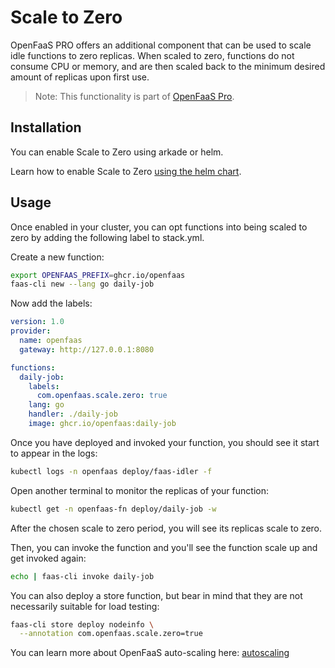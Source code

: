 # Scale to Zero

OpenFaaS PRO offers an additional component that can be used to scale idle functions to zero replicas. When scaled to zero, functions do not consume CPU or memory, and are then scaled back to the minimum desired amount of replicas upon first use.

> Note: This functionality is part of [OpenFaaS Pro](https://openfaas.com/support/).

## Installation

You can enable Scale to Zero using arkade or helm.

Learn how to enable Scale to Zero [using the helm chart](https://github.com/openfaas/faas-netes/tree/master/chart/openfaas).

## Usage

Once enabled in your cluster, you can opt functions into being scaled to zero by adding the following label to stack.yml.

Create a new function:

```bash
export OPENFAAS_PREFIX=ghcr.io/openfaas
faas-cli new --lang go daily-job
```

Now add the labels:

```yaml
version: 1.0
provider:
  name: openfaas
  gateway: http://127.0.0.1:8080

functions:
  daily-job:
    labels:
      com.openfaas.scale.zero: true
    lang: go
    handler: ./daily-job
    image: ghcr.io/openfaas:daily-job
```

Once you have deployed and invoked your function, you should see it start to appear in the logs:

```bash
kubectl logs -n openfaas deploy/faas-idler -f
```

Open another terminal to monitor the replicas of your function:

```bash
kubectl get -n openfaas-fn deploy/daily-job -w
```

After the chosen scale to zero period, you will see its replicas scale to zero.

Then, you can invoke the function and you'll see the function scale up and get invoked again:

```bash
echo | faas-cli invoke daily-job
```

You can also deploy a store function, but bear in mind that they are not necessarily suitable for load testing:

```bash
faas-cli store deploy nodeinfo \
  --annotation com.openfaas.scale.zero=true
```

You can learn more about OpenFaaS auto-scaling here: [autoscaling](/architecture/autoscaling)
